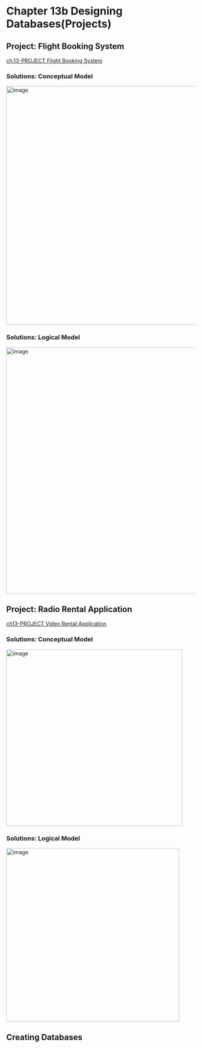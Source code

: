 # Chapter 13b Designing Databases(Projects)

## Project: Flight Booking System
[ch.13-PROJECT Flight Booking System]()

### Solutions: Conceptual Model
<img width="633" alt="image" src="https://user-images.githubusercontent.com/60777462/171800340-18746b1a-a3b2-4f25-a4c9-397eb46e9c50.png">

### Solutions: Logical Model
<img width="653" alt="image" src="https://user-images.githubusercontent.com/60777462/171806189-b246c65c-7fc7-4b2e-9753-c61f1c8584cf.png">

## Project: Radio Rental Application
[ch13-PROJECT Video Rental Application]()

### Solutions: Conceptual Model
<img width="468" alt="image" src="https://user-images.githubusercontent.com/60777462/171811074-45234823-b709-45a8-9798-95869a811cfa.png">

### Solutions: Logical Model
<img width="460" alt="image" src="https://user-images.githubusercontent.com/60777462/171813203-dd74f37d-5807-4228-9c07-f451c8dcb073.png">

## Creating Databases

